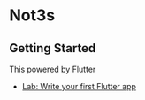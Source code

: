 # Not3s



## Getting Started

This powered by Flutter

- [Lab: Write your first Flutter app](https://flutter.dev/docs/get-started/codelab)


